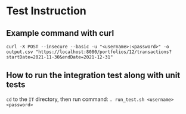 # Test Instruction
## Example command with curl
`curl -X POST --insecure --basic -u "<username>:<password>" -o output.csv "https://localhost:8080/portfolios/12/transactions?startDate=2021-11-30&endDate=2021-12-31"`

## How to run the integration test along with unit tests
`cd` to the `IT` directory, then run command: `. run_test.sh <username> <password>`
